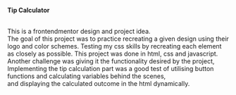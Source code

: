 <b>Tip Calculator</b> <br> <br>

This is a frontendmentor design and project idea. <br>
The goal of this project was to practice recreating a given design using their logo and color schemes. Testing my css skills by recreating each element as closely as possible.
This project was done in html, css and javascript. <br> 
Another challenge was giving it the functionality desired by the project, 
Implementing the tip calculation part was a good test of utilising button functions and calculating variables behind the scenes, <br>
and displaying the calculated outcome in the html dynamically.
